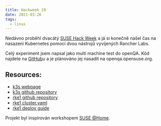 ```yaml
---
title: Hackweek 20
date: 2021-03-26
tags:
  - linux
---
```


Nedávno proběhl dvacátý [SUSE Hack Week](https://hackweek.suse.com)
a já si konečně našel čas na nasazení Kubernetes pomocí dvou nástrojů
vyvíjených Rancher Labs.

Celý experiment jsem napsal jako multi machine test do openQA. Kód
najdete na [GitHub]u a je plánováno jej nasadit na openqa.opensuse.org.

<!--more-->

## Resources:
 * [k3s webpage](https://k3s.io/)
 * [k3s github repository](https://github.com/k3s-io/k3s)
 * [rke1 github repository](https://github.com/rancher/rke)
 * [rke1 cluster.yaml](https://rancher.com/docs/rke/latest/en/example-yamls/#minimal-cluster-yml-example)
 * [rke1 deploy guide](https://rancher.com/docs/rke/latest/en/installation/#prepare-the-nodes-for-the-kubernetes-cluster)

Projekt byl inspirován workshopem [SUSE @Home].

[SUSE @Home]: https://github.com/SUSE/suse-at-home
[experiment]: https://hackweek.suse.com/20/projects/create-openqa-multimachine-tests-for-deploying-kubernetes-on-tumbleweed-using-both-k3s-and-rke1
[GitHub]: https://github.com/os-autoinst/os-autoinst-distri-opensuse/pull/12200
